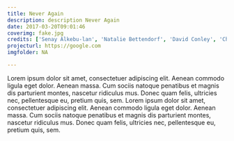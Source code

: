```yaml
---
title: Never Again
description: description Never Again
date: 2017-03-20T09:01:46
coverimg: fake.jpg
credits: ['Senay Alkebu-lan', 'Natalie Bettendorf', 'David Conley', 'Christy Duong', 'Nick Lai', 'Riley Lockett', 'Desmond Meagley', 'Morgan Nok-Boyle', 'Charlie Stuip', 'Dominik Vaughan', 'Shanya Williams']
projecturl: https://google.com
imgfolder: NA

---
```


Lorem ipsum dolor sit amet, consectetuer adipiscing elit. Aenean commodo ligula
  eget dolor. Aenean massa. Cum sociis natoque penatibus et magnis dis parturient
  montes, nascetur ridiculus mus. Donec quam felis, ultricies nec, pellentesque
  eu, pretium quis, sem. Lorem ipsum dolor sit amet, consectetuer adipiscing elit. Aenean commodo ligula
  eget dolor. Aenean massa. Cum sociis natoque penatibus et magnis dis parturient
  montes, nascetur ridiculus mus. Donec quam felis, ultricies nec, pellentesque
eu, pretium quis, sem.
